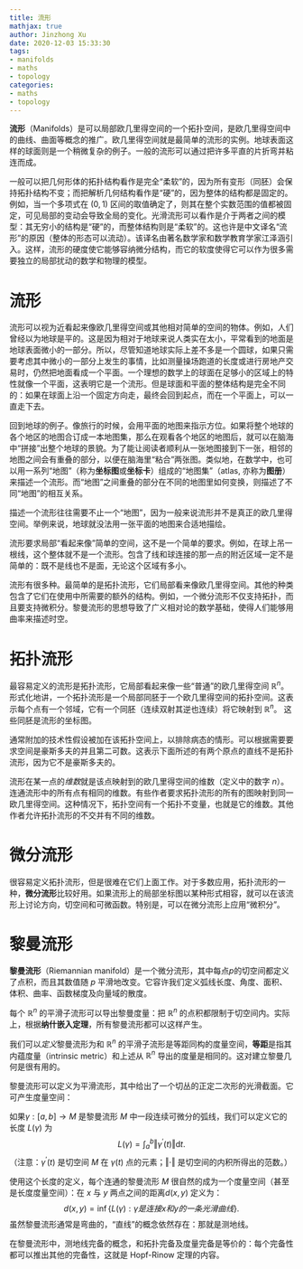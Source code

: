 ```yaml
---
title: 流形
mathjax: true
author: Jinzhong Xu
date: 2020-12-03 15:33:30
tags:
- manifolds
- maths
- topology
categories:
- maths
- topology
---
```


**流形**（Manifolds）是可以局部欧几里得空间的一个拓扑空间，是欧几里得空间中的曲线、曲面等概念的推广。欧几里得空间就是最简单的流形的实例。地球表面这样的球面则是一个稍微复杂的例子。一般的流形可以通过把许多平直的片折弯并粘连而成。

<!--more-->

一般可以把几何形体的拓扑结构看作是完全“柔软”的，因为所有变形（同胚）会保持拓扑结构不变；而把解析几何结构看作是“硬”的，因为整体的结构都是固定的。例如，当一个多项式在 $(0, 1)$ 区间的取值确定了，则其在整个实数范围的值都被固定，可见局部的变动会导致全局的变化。光滑流形可以看作是介于两者之间的模型：其无穷小的结构是“硬”的，而整体结构则是“柔软”的。这也许是中文译名“流形”的原因（整体的形态可以流动）。该译名由著名数学家和数学教育学家江泽涵引入。这样，流形的硬度使它能够容纳微分结构，而它的软度使得它可以作为很多需要独立的局部扰动的数学和物理的模型。

# 流形

流形可以视为近看起来像欧几里得空间或其他相对简单的空间的物体。例如，人们曾经以为地球是平的。这是因为相对于地球来说人类实在太小，平常看到的地面是地球表面微小的一部分。所以，尽管知道地球实际上差不多是一个圆球，如果只需要考虑其中微小的一部分上发生的事情，比如测量操场跑道的长度或进行房地产交易时，仍然把地面看成一个平面。一个理想的数学上的球面在足够小的区域上的特性就像一个平面，这表明它是一个流形。但是球面和平面的整体结构是完全不同的：如果在球面上沿一个固定方向走，最终会回到起点，而在一个平面上，可以一直走下去。

回到地球的例子。像旅行的时候，会用平面的地图来指示方位。如果将整个地球的各个地区的地图合订成一本地图集，那么在观看各个地区的地图后，就可以在脑海中“拼接”出整个地球的景貌。为了能让阅读者顺利从一张地图接到下一张，相邻的地图之间会有重叠的部分，以便在脑海里“粘合”两张图。类似地，在数学中，也可以用一系列“地图”（称为**坐标图**或**坐标卡**）组成的“地图集”（atlas, 亦称为**图册**）来描述一个流形。而“地图”之间重叠的部分在不同的地图里如何变换，则描述了不同“地图”的相互关系。

描述一个流形往往需要不止一个“地图”，因为一般来说流形并不是真正的欧几里得空间。举例来说，地球就没法用一张平面的地图来合适地描绘。

流形要求局部“看起来像”简单的空间，这不是一个简单的要求。例如，在球上吊一根线，这个整体就不是一个流形。包含了线和球连接的那一点的附近区域一定不是简单的：既不是线也不是面，无论这个区域有多小。

流形有很多种。最简单的是拓扑流形，它们局部看来像欧几里得空间。其他的种类包含了它们在使用中所需要的额外的结构。例如，一个微分流形不仅支持拓扑，而且要支持微积分。黎曼流形的思想导致了广义相对论的数学基础，使得人们能够用曲率来描述时空。

# 拓扑流形

最容易定义的流形是拓扑流形，它局部看起来像一些“普通”的欧几里得空间 $\mathbb{R}^n$。形式化地讲，一个拓扑流形是一个局部同胚于一个欧几里得空间的拓扑空间。这表示每个点有一个邻域，它有一个同胚（连续双射其逆也连续）将它映射到 $\mathbb{R}^n$。 这些同胚是流形的坐标图。

通常附加的技术性假设被加在该拓扑空间上，以排除病态的情形。可以根据需要要求空间是豪斯多夫的并且第二可数。这表示下面所述的有两个原点的直线不是拓扑流形，因为它不是豪斯多夫的。

流形在某一点的*维数*就是该点映射到的欧几里得空间的维数（定义中的数字 $n$）。连通流形中的所有点有相同的维数。有些作者要求拓扑流形的所有的图映射到同一欧几里得空间。这种情况下，拓扑空间有一个拓扑不变量，也就是它的维数。其他作者允许拓扑流形的不交并有不同的维数。

# 微分流形

很容易定义拓扑流形，但是很难在它们上面工作。对于多数应用，拓扑流形的一种，**微分流形**比较好用。如果流形上的局部坐标图以某种形式相容，就可以在该流形上讨论方向，切空间和可微函数。特别是，可以在微分流形上应用“微积分”。

# 黎曼流形

**黎曼流形**（Riemannian manifold）是一个微分流形，其中每点*p*的切空间都定义了点积，而且其数值随 $p$ 平滑地改变。它容许我们定义弧线长度、角度、面积、体积、曲率、函数梯度及向量域的散度。

每个 $\mathbb{R}^n$ 的平滑子流形可以导出黎曼度量：把 $\mathbb{R}^n$ 的点积都限制于切空间内。实际上，根据**纳什嵌入定理**，所有黎曼流形都可以这样产生。

我们可以*定义*黎曼流形为和 $\mathbb{R}^n$ 的平滑子流形是等距同构的度量空间，**等距**是指其内蕴度量（intrinsic metric）和上述从 $\mathbb{R}^n$ 导出的度量是相同的。这对建立黎曼几何是很有用的。

黎曼流形可以定义为平滑流形，其中给出了一个切丛的正定二次形的光滑截面。它可产生度量空间：

如果$\gamma: [a, b] \to M$ 是黎曼流形 $M$ 中一段连续可微分的弧线，我们可以定义它的长度 $L(\gamma)$ 为
$$
L(\gamma) = \int_a^b \left \Vert \gamma^{\prime}(t) \right \Vert \mathrm{d}t.
$$
（注意：$\gamma^{\prime}(t)$ 是切空间 $M$ 在 $\gamma(t)$ 点的元素；$\left \Vert \cdot \right \Vert$ 是切空间的内积所得出的范数。）

使用这个长度的定义，每个连通的黎曼流形 $M$ 很自然的成为一个度量空间（甚至是长度度量空间）：在 $x$ 与 $y$ 两点之间的距离$d(x,y)$ 定义为：
$$
d(x,y) = \inf \lbrace L(\gamma): \gamma 是连接 x 和 y 的一条光滑曲线 \rbrace.
$$
虽然黎曼流形通常是弯曲的，“直线”的概念依然存在：那就是测地线。

在黎曼流形中，测地线完备的概念，和拓扑完备及度量完备是等价的：每个完备性都可以推出其他的完备性，这就是 Hopf-Rinow 定理的内容。